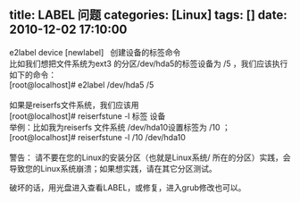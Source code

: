 title: LABEL 问题
categories: [Linux]
tags: []
date: 2010-12-02 17:10:00
---
<p>e2label device [newlabel]&nbsp;&nbsp;  创建设备的标签命令 <br />比如我们想把文件系统为ext3 的分区/dev/hda5的标签设备为 /5 ，我们应该执行如下的命令： <br />[root@localhost]# e2label /dev/hda5 /5 <br /><br />如果是reiserfs文件系统，我们应该用 <br />[root@localhost]# reiserfstune -l 标签 设备 <br />举例：比如我为reiserfs 文件系统 /dev/hda10设置标签为 /10 ； <br />[root@localhost]# reiserfstune -l /10 /dev/hda10 <br /><br />警告： 请不要在您的Linux的安装分区（也就是Linux系统/ 所在的分区）实践，会导致您的Linux系统崩溃；如果想实践，请在其它分区测试。</p><p> </p><p>破坏的话，用光盘进入查看LABEL，或修复，进入grub修改也可以。</p>